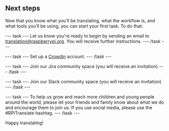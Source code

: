 
## Next steps

Now that you know what you’ll be translating, what the workflow is, and what tools you’ll be using, you can start your first task. To do that:

--- task ---
Let us know you're ready to begin by sending an email to translation@raspberrypi.org. You will receive further instructions.
--- /task ---

--- task ---
Set up a [Crowdin](https://crowdin.com/join) account.
--- /task ---

--- task ---
Join our Jira community space (you will receive an invitation)
--- /task ---

--- task ---
Join our Slack community space (you will receive an invitation)
--- /task ---

--- task ---
To help us grow and reach more children and young people around the world, please let your friends and family know about what we do and encourage them to join us. If you use social media, please use the #RPiTranslate hashtag.
--- /task ---

Happy translating!
